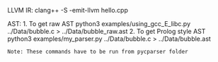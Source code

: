 LLVM IR:
    clang++ -S -emit-llvm hello.cpp

AST:
    1. To get raw AST
        python3 examples/using_gcc_E_libc.py ../Data/bubble.c > ../Data/bubble_raw.ast
    2. To get Prolog style AST
        python3 examples/my_parser.py ../Data/bubble.c > ../Data/bubble.ast

    Note: These commands have to be run from pycparser folder
